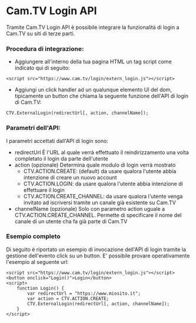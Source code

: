 # Cam.TV Login API
Tramite Cam.TV Login API è possibile integrare la funzionalità di login a Cam.TV su siti di terze parti. 

### Procedura di integrazione: 
* Aggiungere all'interno della tua pagina HTML un tag script come indicato qui di seguito:

```
<script src="https://www.cam.tv/login/extern_login.js"></script>
```

* Aggiungi un click handler ad un qualunque elemento UI del dom, tipicamente un button che chiama la seguente funzione dell'API di login di Cam.TV:

```
CTV.ExternalLogin(redirectUrl[, action, channelName]);
```

### Parametri dell'API:

I parametri accettati dall'API di login sono:

* redirectUrl	È l'URL al quale verrà effettuato il reindirizzamento una volta completato il login da parte dell'utente
* action	(opzionale) Determina quale modulo di login verrà mostrato
    * CTV.ACTION.CREATE: (default) da usare qualora l'utente abbia intenzione di creare un nuovo account
    * CTV.ACTION.LOGIN: da usare qualora l'utente abbia intenzione di effettuare il login
    * CTV.ACTION.CREATE_CHANNEL: da usare qualora l'utente venga invitato ad iscriversi tramite un canale già esistente su Cam.TV
* channelName	(opzionale) Solo con parametro action uguale a CTV.ACTION.CREATE_CHANNEL. Permette di specificare il nome del canale di un utente cha fa già parte di Cam.TV

### Esempio completo

Di seguito è riportato un esempio di invocazione dell'API di login tramite la gestione dell'evento click su un button. E' possibile provare operativamente l'esempio al seguente url:


```
<script src="https://www.cam.tv/login/extern_login.js"></script>
<button onclick="Login()">Login</button>
<script>
    function Login() {
        var redirectUrl = "https://www.miosito.it";
        var action = CTV.ACTION.CREATE;
        CTV.ExternalLogin(redirectUrl[, action, channelName]);
    }
</script>
```
